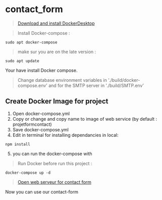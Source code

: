 # contact_form

> [Download and install DockerDesktop](https://www.docker.com/products/docker-desktop/)


> Install Docker-compose :

```nginx=
sudo apt docker-compose
```

> make sur you are on the late version :

```nginx= 
sudo apt update
```

Your have install Docker compose.

>Change database environment variables in './build/docker-compose.env'
>and for the SMTP server in './build/SMTP.env'

## Create Docker Image for project

1. Open docker-compose.yml
2. Copy or change and copy name to image of web service (by default : projetformcontact)
3. Save docker-compose.yml
4. Edit in terminal for installing dependancies in local:

```nginx
npm install
```

5. you can run the docker-compose with
 
> Run Docker before run this project :

```nginx=
docker-compose up -d
```

> [Open web serveur for contact form](http://localhost:8000/)

Now you can use our contact-form


